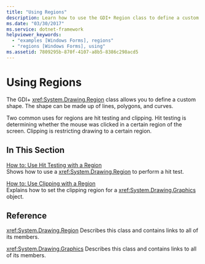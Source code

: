 ```yaml
---
title: "Using Regions"
description: Learn how to use the GDI+ Region class to define a custom shape for Windows Forms using a selection of topics and tutorials.
ms.date: "03/30/2017"
ms.service: dotnet-framework
helpviewer_keywords:
  - "examples [Windows Forms], regions"
  - "regions [Windows Forms], using"
ms.assetid: 7809295b-870f-4107-a8b5-8386c298acd5
---
```

# Using Regions

The GDI+ <xref:System.Drawing.Region> class allows you to define a custom shape. The shape can be made up of lines, polygons, and curves.

Two common uses for regions are hit testing and clipping. Hit testing is determining whether the mouse was clicked in a certain region of the screen. Clipping is restricting drawing to a certain region.

## In This Section

[How to: Use Hit Testing with a Region](how-to-use-hit-testing-with-a-region.md)\
Shows how to use a <xref:System.Drawing.Region> to perform a hit test.

[How to: Use Clipping with a Region](how-to-use-clipping-with-a-region.md)\
Explains how to set the clipping region for a <xref:System.Drawing.Graphics> object.

## Reference

<xref:System.Drawing.Region>
Describes this class and contains links to all of its members.

<xref:System.Drawing.Graphics>
Describes this class and contains links to all of its members.
